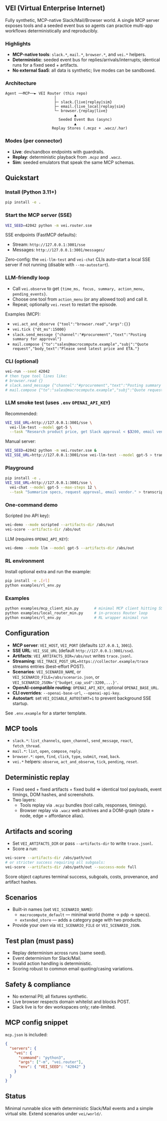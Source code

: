 ## VEI (Virtual Enterprise Internet)

Fully synthetic, MCP-native Slack/Mail/Browser world. A single MCP server exposes tools and a seeded event bus so agents can practice multi-app workflows deterministically and reproducibly.

### Highlights
- **MCP-native tools**: `slack.*`, `mail.*`, `browser.*`, and `vei.*` helpers.
- **Deterministic**: seeded event bus for replies/arrivals/interrupts; identical runs for a fixed seed + artifacts.
- **No external SaaS**: all data is synthetic; live modes can be sandboxed.

### Architecture
```
Agent ──MCP──► VEI Router (this repo)
                      │
                      ├─ slack.{live|replay|sim}
                      ├─ email.{live_local|replay|sim}
                      └─ browser.{replay|live}
                               ▲
                        Seeded Event Bus (async)
                               ▲
                     Replay Stores (.mcpz + .wacz/.har)
```

### Modes (per connector)
- **Live**: dev/sandbox endpoints with guardrails.
- **Replay**: deterministic playback from `.mcpz` and `.wacz`.
- **Sim**: seeded emulators that speak the same MCP schemas.

## Quickstart

### Install (Python 3.11+)
```bash
pip install -e .
```

### Start the MCP server (SSE)
```bash
VEI_SEED=42042 python -m vei.router.sse
```
SSE endpoints (FastMCP defaults):
- Stream: `http://127.0.0.1:3001/sse`
- Messages: `http://127.0.0.1:3001/messages/`

Zero-config: the `vei-llm-test` and `vei-chat` CLIs auto-start a local SSE server if not running (disable with `--no-autostart`).

### LLM-friendly loop
- Call `vei.observe` to get `{time_ms, focus, summary, action_menu, pending_events}`.
- Choose one tool from `action_menu` (or any allowed tool) and call it.
- Repeat; optionally `vei.reset` to restart the episode.

Examples (MCP):
- `vei.act_and_observe {"tool":"browser.read","args":{}}`
- `vei.tick {"dt_ms":15000}`
- `slack.send_message {"channel":"#procurement","text":"Posting summary for approval"}`
- `mail.compose {"to":"sales@macrocompute.example","subj":"Quote request","body_text":"Please send latest price and ETA."}`

### CLI (optional)
```bash
vei-run --seed 42042
# then type tool lines like:
# browser.read {}
# slack.send_message {"channel":"#procurement","text":"Posting summary for approval"}
# mail.compose {"to":"sales@macrocompute.example","subj":"Quote request","body_text":"Please send latest price and ETA."}
```

### LLM smoke test (uses `.env` `OPENAI_API_KEY`)
Recommended:
```bash
VEI_SSE_URL=http://127.0.0.1:3001/sse \
  vei-llm-test --model gpt-5 \
  --task "Research product price, get Slack approval < $3200, email vendor for a quote." > transcript.json
```
Manual server:
```bash
VEI_SEED=42042 python -m vei.router.sse &
VEI_SSE_URL=http://127.0.0.1:3001/sse vei-llm-test --model gpt-5 > transcript.json
```

### Playground
```bash
pip install -e .
VEI_SSE_URL=http://127.0.0.1:3001/sse \
  vei-chat --model gpt-5 --max-steps 12 \
  --task "Summarize specs, request approval, email vendor." > transcript.json
```

### One-command demo

Scripted (no API key):
```bash
vei-demo --mode scripted --artifacts-dir /abs/out
vei-score --artifacts-dir /abs/out
```

LLM (requires `OPENAI_API_KEY`):
```bash
vei-demo --mode llm --model gpt-5 --artifacts-dir /abs/out
```

### RL environment

Install optional extra and run the example:
```bash
pip install -e .[rl]
python examples/rl_env.py
```

### Examples

```bash
python examples/mcp_client_min.py       # minimal MCP client hitting SSE
python examples/local_router_min.py     # in-process Router loop
python examples/rl_env.py               # RL wrapper minimal run
```

## Configuration
- **MCP server**: `VEI_HOST`, `VEI_PORT` (defaults `127.0.0.1`, `3001`).
- **SSE URL**: `VEI_SSE_URL` (default `http://127.0.0.1:3001/sse`).
- **Artifacts**: `VEI_ARTIFACTS_DIR=/abs/out` writes `trace.jsonl`.
- **Streaming**: `VEI_TRACE_POST_URL=https://collector.example/trace` streams entries (best-effort POST).
- **Scenarios**: `VEI_SCENARIO_NAME`, or `VEI_SCENARIO_FILE=/abs/scenario.json`, or `VEI_SCENARIO_JSON='{"budget_cap_usd":3200,...}'`.
- **OpenAI-compatible routing**: `OPENAI_API_KEY`, optional `OPENAI_BASE_URL`.
- **CLI overrides**: `--openai-base-url`, `--openai-api-key`.
- **Autostart**: set `VEI_DISABLE_AUTOSTART=1` to prevent background SSE startup.

See `.env.example` for a starter template.

## MCP tools
- `slack.*`: `list_channels`, `open_channel`, `send_message`, `react`, `fetch_thread`.
- `mail.*`: `list`, `open`, `compose`, `reply`.
- `browser.*`: `open`, `find`, `click`, `type`, `submit`, `read`, `back`.
- `vei.*` helpers: `observe`, `act_and_observe`, `tick`, `pending`, `reset`.

## Deterministic replay
- Fixed seed + fixed artifacts + fixed build ⇒ identical tool payloads, event timings, DOM hashes, and screenshots.
- Two layers:
  - Tools replay via `.mcpz` bundles (tool calls, responses, timings).
  - Browser replay via `.wacz` web archives and a DOM-graph (state = node, edge = affordance alias).

## Artifacts and scoring
- Set `VEI_ARTIFACTS_DIR` or pass `--artifacts-dir` to write `trace.jsonl`.
- Score a run:
```bash
vei-score --artifacts-dir /abs/path/out
# or stricter success requiring all subgoals:
vei-score --artifacts-dir /abs/path/out --success-mode full
```
Score object captures terminal success, subgoals, costs, provenance, and artifact hashes.

## Scenarios
- Built-in names (set `VEI_SCENARIO_NAME`):
  - `macrocompute_default` — minimal world (home → pdp → specs).
  - `extended_store` — adds a category page with two products.
- Provide your own via `VEI_SCENARIO_FILE` or `VEI_SCENARIO_JSON`.

## Test plan (must pass)
- Replay determinism across runs (same seed).
- Event determinism for Slack/Mail.
- Invalid action handling is deterministic.
- Scoring robust to common email quoting/casing variations.

## Safety & compliance
- No external PII; all fixtures synthetic.
- Live browser respects domain whitelist and blocks POST.
- Slack live is for dev workspaces only; rate-limited.

## MCP config snippet
`mcp.json` is included:
```json
{
  "servers": {
    "vei": {
      "command": "python3",
      "args": ["-m", "vei.router"],
      "env": { "VEI_SEED": "42042" }
    }
  }
}
```

## Status
Minimal runnable slice with deterministic Slack/Mail events and a simple virtual site. Extend scenarios under `vei/world/`.
